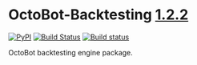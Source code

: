 # OctoBot-Backtesting [1.2.2](https://github.com/Drakkar-Software/OctoBot-Backtesting/blob/master/CHANGELOG.md)
[![PyPI](https://img.shields.io/pypi/v/OctoBot-Backtesting.svg)](https://pypi.python.org/pypi/OctoBot-Backtesting/)
[![Build Status](https://api.travis-ci.com/Drakkar-Software/OctoBot-Backtesting.svg?branch=master)](https://travis-ci.org/Drakkar-Software/OctoBot-Backtesting) 
[![Build status](https://ci.appveyor.com/api/projects/status/sisct9xel9yggme8?svg=true)](https://ci.appveyor.com/project/Herklos/octobot-backtesting)

OctoBot backtesting engine package.
